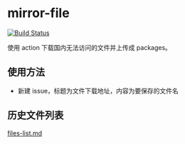 # mirror-file

[![Build Status](https://github.com/ygqygq2/mirror-file/actions/workflows/issue-triggers-build.yml/badge.svg)](https://github.com/ygqygq2/mirror-file/actions)

使用 action 下载国内无法访问的文件并上传成 packages。

## 使用方法

* 新建 issue，标题为文件下载地址，内容为要保存的文件名

## 历史文件列表

[files-list.md](https://raw.githubusercontent.com/ygqygq2/mirror-file/output/files-list.md)

